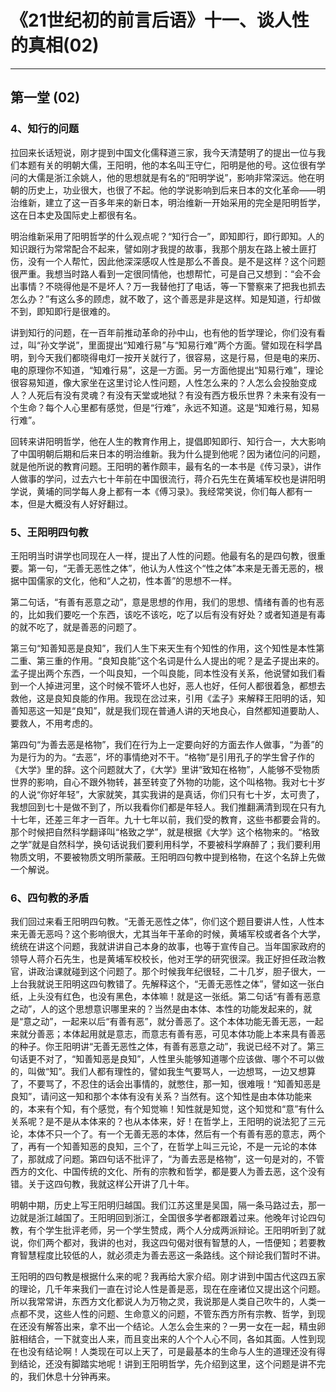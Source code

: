 # 《21世纪初的前言后语》十一、谈人性的真相(02)

------

## 第一堂 (02)

### 4、知行的问题

拉回来长话短说，刚才提到中国文化儒释道三家，我今天清楚明了的提出一位与我们本题有关的明朝大儒，王阳明，他的本名叫王守仁，阳明是他的号。这位很有学问的大儒是浙江余姚人，他的思想就是有名的“阳明学说”，影响非常深远。他在明朝的历史上，功业很大，也很了不起。他的学说影响到后来日本的文化革命——明治维新，建立了这一百多年来的新日本，明治维新一开始采用的完全是阳明哲学，这在日本史及国际史上都很有名。

明治维新采用了阳明哲学的什么观点呢？“知行合一”，即知即行，即行即知。人的知识跟行为常常配合不起来，譬如刚才我提的故事，我那个朋友在路上被土匪打伤，没有一个人帮忙，因此他深深感叹人性是那么不善良。是不是这样？这个问题很严重。我想当时路人看到一定很同情他，也想帮忙，可是自己又想到：“会不会出事情？不晓得他是不是坏人？万一我替他打了电话，等一下警察来了把我也抓去怎么办？”有这么多的顾虑，就不敢了，这个善恶是非是这样。知是知道，行却做不到，即知即行是很难的。

讲到知行的问题，在一百年前推动革命的孙中山，也有他的哲学理论，你们没有看过，叫“孙文学说”，里面提出“知难行易”与“知易行难”两个方面。譬如现在科学昌明，到今天我们都晓得电灯一按开关就行了，很容易，这是行易，但是电的来历、电的原理你不知道，“知难行易”，这是一方面。另一方面他提出“知易行难”，理论很容易知道，像大家坐在这里讨论人性问题，人性怎么来的？人怎么会投胎变成人？人死后有没有灵魂？有没有天堂或地狱？有没有西方极乐世界？未来有没有一个生命？每个人心里都有感觉，但是“行难”，永远不知道。这是“知难行易，知易行难”。

回转来讲阳明哲学，他在人生的教育作用上，提倡即知即行、知行合一，大大影响了中国明朝后期和后来日本的明治维新。我为什么提到他呢？因为诸位问的问题，就是他所说的教育问题。王阳明的著作颇丰，最有名的一本书是《传习录》，讲作人做事的学问，过去六七十年前在中国很流行，蒋介石先生在黄埔军校也是讲阳明学说，黄埔的同学每人身上都有一本《傅习录》。我经常笑说，你们每人都有一本，但是大概没有人好好翻过。

### 5、王阳明四句教

王阳明当时讲学也同现在人一样，提出了人性的问题。他最有名的是四句教，很重要。第一句，“无善无恶性之体”，他认为人性这个“性之体”本来是无善无恶的，根据中国儒家的文化，他和“人之初，性本善”的思想不一样。

第二句话，“有善有恶意之动”，意是思想的作用，我们的思想、情绪有善的也有恶的，比如我们要吃一个东西，该吃不该吃，吃了以后有没有好处？或者知道是有毒的就不吃了，就是善恶的问题了。

第三句“知善知恶是良知”，我们人生下来天生有个知性的作用，这个知性是本性第二重、第三重的作用。“良知良能”这个名词是什么人提出的呢？是孟子提出来的。孟子提出两个东西，一个叫良知，一个叫良能，同本性没有关系，他说譬如我们看到一个人掉进河里，这个时候不管坏人也好，恶人也好，任何人都很着急，都想去救他，这是良知良能的作用。我现在岔过来，引用《孟子》来解释王阳明的话，知善知恶这一知是“良知”，就是我们现在普通人讲的天地良心，自然都知道要助人、要救人，不用考虑的。

第四句“为善去恶是格物”，我们在行为上一定要向好的方面去作人做事，“为善”的为是行为的为。“去恶”，坏的事情绝对不干。“格物”是引用孔子的学生曾子作的《大学》里的辞。这个问题就大了，《大学》里讲“致知在格物”，人能够不受物质世界的影响，自心不跟外物转，甚至转变了外物的功能，这个叫格物。我对七十岁的人说“你好年轻”，大家就笑，其实我讲的是真话，你们只有七十岁，太可贵了，我想回到七十是做不到了，所以我看你们都是年轻人。我们推翻满清到现在只有九十七年，还差三年才一百年。九十七年以前，我们受的教育，这些书都要会背的。那个时候把自然科学翻译叫“格致之学”，就是根据《大学》这个格物来的。“格致之学”就是自然科学，换句话说我们要利用科学，不要被科学麻醉了；我们要利用物质文明，不要被物质文明所蒙蔽。王阳明四句教中提到格物，在这个名辞上先做一个解说。

### 6、四句教的矛盾

我们回过来看王阳明四句教。“无善无恶性之体”，你们这个题目要讲人性，人性本来无善无恶吗？这个影响很大，尤其当年干革命的时候，黄埔军校或者各个大学，统统在讲这个问题，我就讲讲自己本身的故事，也等于宣传自己。当年国家政府的领导人蒋介石先生，也是黄埔军校校长，他对王学的研究很深。我正好担任政治教官，讲政治课就碰到这个问题了。那个时候我年纪很轻，二十几岁，胆子很大，一上台我就说王阳明这四句教错了。先解释这个，“无善无恶性之体”，譬如这一张白纸，上头没有红色，也没有黑色，本体嘛！就是这一张纸。第二句话“有善有恶意之动”，人的这个思想意识哪里来的？当然是由本体、本性的功能发起来的，就是“意之动”，一起来以后“有善有恶”，就分善恶了。这个本体功能无善无恶，一起来就分善恶；本体起用就是意志，而意志有善有恶，可见本体功能上本来具有善恶的种子。你王阳明讲“无善无恶性之体，有善有恶意之动”，我说已经不对了。第三句话更不对了，“知善知恶是良知”，人性里头能够知道哪个应该做、哪个不可以做的，叫做“知”。我们人都有理性的，譬如我生气要骂人，一边想骂，一边又想算了，不要骂了，不忍住的话会出事情的，就憋住，那一知，很难哦！“知善知恶是良知”，请问这一知和那个本体有没有关系？当然有。这个知性是由本体功能来的，本来有个知，有个感觉，有个知觉嘛！知性就是知觉，这个知觉和“意”有什么关系呢？是不是从本体来的？也从本体来，好！在哲学上，王阳明的说法犯了三元论，本体不只一个了。有一个无善无恶的本体，然后有一个有善有恶的意志，两个了，再有一个知善知恶的良知，三个了，在哲学上叫三元论，不是一元论的本体了，那就成了问题。第四句话不批评了，“为善去恶是格物”，这一句是对的，不管西方的文化、中国传统的文化、所有的宗教和哲学，都是要人为善去恶，这个没有错。关于这四句教，我就这样公开讲了几十年。

明朝中期，历史上写王阳明归越国。我们江苏这里是吴国，隔一条马路过去，那一边就是浙江越国了。王阳明回到浙江，全国很多学者都跟着过来。他晚年讨论四句教，有个学生批评老师，另一个学生赞成，两个人分成两派辩论。王阳明听到了就说，你们两个都对，我讲的也对，我这四句偈对很有智慧的人，一悟便知；若要教育智慧程度比较低的人，就必须走为善去恶这一条路线。这个辩论我们暂时不讲。

王阳明的四句教是根据什么来的呢？我再给大家介绍。刚才讲到中国古代这四五家的理论，几千年来我们一直在讨论人性是善是恶，现在在座诸位又提出这个问题。所以我常常讲，东西方文化都说人为万物之灵，我说那是人类自己吹牛的，人类一点都不灵，这些人性的问题、生命意义的问题，不管东西方所有宗教、哲学，到现在还没有解答出来，拿不出一个结论。人怎么会生来的？一男一女在一起，精虫卵脏相结合，一下就变出人来，而且变出来的人个个人心不同，各如其面。人性到现在也没有结论啊！人类现在可以上天了，可是最基本的生命与人生的道理还没有得到结论，还没有脚踏实地呢！讲到王阳明哲学，先介绍到这里，这个问题是讲不完的，我们休息十分钟再来。

